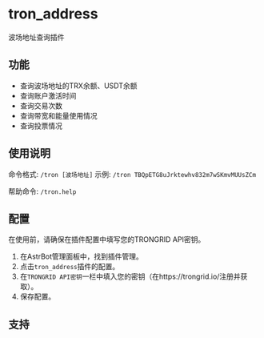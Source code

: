 # tron_address

波场地址查询插件

## 功能

- 查询波场地址的TRX余额、USDT余额
- 查询账户激活时间
- 查询交易次数
- 查询带宽和能量使用情况
- 查询投票情况

## 使用说明

命令格式: `/tron [波场地址]`
示例: `/tron TBQpETG8uJrktewhv832m7wSKmvMUUsZCm`

帮助命令: `/tron.help`

## 配置

在使用前，请确保在插件配置中填写您的TRONGRID API密钥。

1. 在AstrBot管理面板中，找到插件管理。
2. 点击`tron_address`插件的配置。
3. 在`TRONGRID API密钥`一栏中填入您的密钥（在https://trongrid.io/注册并获取）。
4. 保存配置。

## 支持
